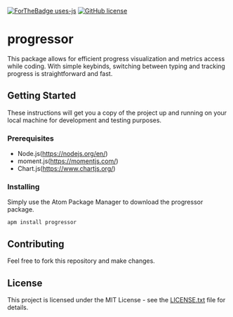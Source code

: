 [![ForTheBadge uses-js](http://ForTheBadge.com/images/badges/uses-js.svg)](http://ForTheBadge.com)
[![GitHub license](https://img.shields.io/github/license/Naereen/StrapDown.js.svg)](https://github.com/Naereen/StrapDown.js/blob/master/LICENSE)
# progressor

This package allows for efficient progress visualization and metrics access while coding. With simple keybinds, switching between typing and tracking progress is straightforward and fast.

## Getting Started

These instructions will get you a copy of the project up and running on your local machine for development and testing purposes. 

### Prerequisites

* Node.js(https://nodejs.org/en/)
* moment.js(https://momentjs.com/)
* Chart.js(https://www.chartjs.org/)


### Installing

Simply use the Atom Package Manager to download the progressor package.

```
apm install progressor
```

## Contributing

Feel free to fork this repository and make changes.

## License

This project is licensed under the MIT License - see the [LICENSE.txt](LICENSE.txt) file for details.
